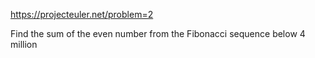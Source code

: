 https://projecteuler.net/problem=2

Find the sum of the even number from the Fibonacci sequence below 4 million
